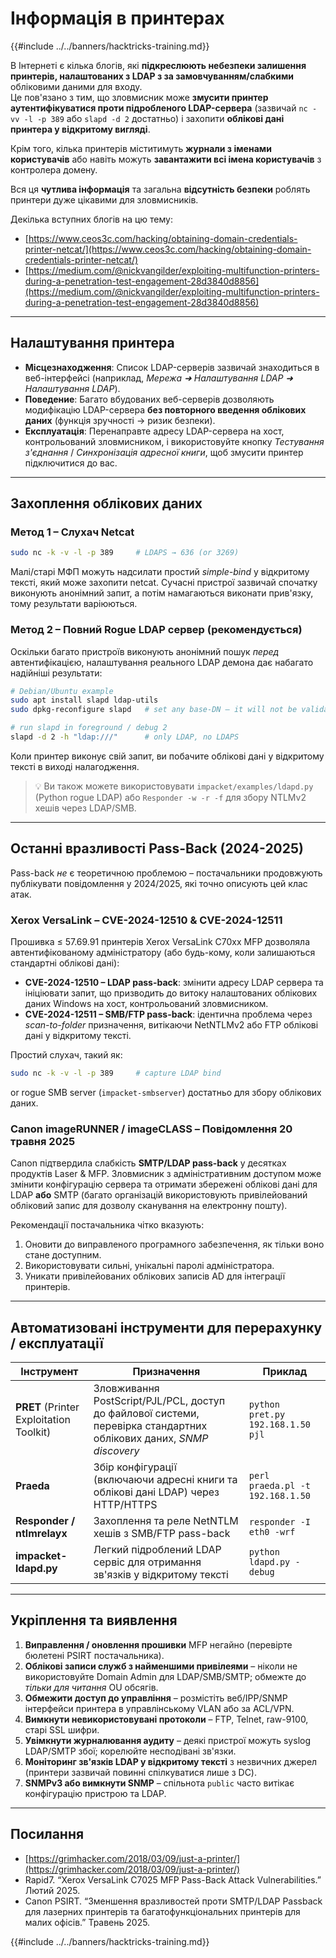 # Інформація в принтерах

{{#include ../../banners/hacktricks-training.md}}

В Інтернеті є кілька блогів, які **підкреслюють небезпеки залишення принтерів, налаштованих з LDAP з за замовчуванням/слабкими** обліковими даними для входу.  \
Це пов'язано з тим, що зловмисник може **змусити принтер аутентифікуватися проти підробленого LDAP-сервера** (зазвичай `nc -vv -l -p 389` або `slapd -d 2` достатньо) і захопити **облікові дані принтера у відкритому вигляді**.

Крім того, кілька принтерів міститимуть **журнали з іменами користувачів** або навіть можуть **завантажити всі імена користувачів** з контролера домену.

Вся ця **чутлива інформація** та загальна **відсутність безпеки** роблять принтери дуже цікавими для зловмисників.

Декілька вступних блогів на цю тему:

- [https://www.ceos3c.com/hacking/obtaining-domain-credentials-printer-netcat/](https://www.ceos3c.com/hacking/obtaining-domain-credentials-printer-netcat/)
- [https://medium.com/@nickvangilder/exploiting-multifunction-printers-during-a-penetration-test-engagement-28d3840d8856](https://medium.com/@nickvangilder/exploiting-multifunction-printers-during-a-penetration-test-engagement-28d3840d8856)

---
## Налаштування принтера

- **Місцезнаходження**: Список LDAP-серверів зазвичай знаходиться в веб-інтерфейсі (наприклад, *Мережа ➜ Налаштування LDAP ➜ Налаштування LDAP*).
- **Поведение**: Багато вбудованих веб-серверів дозволяють модифікацію LDAP-сервера **без повторного введення облікових даних** (функція зручності → ризик безпеки).
- **Експлуатація**: Перенаправте адресу LDAP-сервера на хост, контрольований зловмисником, і використовуйте кнопку *Тестування з'єднання* / *Синхронізація адресної книги*, щоб змусити принтер підключитися до вас.

---
## Захоплення облікових даних

### Метод 1 – Слухач Netcat
```bash
sudo nc -k -v -l -p 389     # LDAPS → 636 (or 3269)
```
Малі/старі МФП можуть надсилати простий *simple-bind* у відкритому тексті, який може захопити netcat. Сучасні пристрої зазвичай спочатку виконують анонімний запит, а потім намагаються виконати прив'язку, тому результати варіюються.

### Метод 2 – Повний Rogue LDAP сервер (рекомендується)

Оскільки багато пристроїв виконують анонімний пошук *перед* автентифікацією, налаштування реального LDAP демона дає набагато надійніші результати:
```bash
# Debian/Ubuntu example
sudo apt install slapd ldap-utils
sudo dpkg-reconfigure slapd   # set any base-DN – it will not be validated

# run slapd in foreground / debug 2
slapd -d 2 -h "ldap:///"      # only LDAP, no LDAPS
```
Коли принтер виконує свій запит, ви побачите облікові дані у відкритому тексті в виході налагодження.

> 💡  Ви також можете використовувати `impacket/examples/ldapd.py` (Python rogue LDAP) або `Responder -w -r -f` для збору NTLMv2 хешів через LDAP/SMB.

---
## Останні вразливості Pass-Back (2024-2025)

Pass-back *не* є теоретичною проблемою – постачальники продовжують публікувати повідомлення у 2024/2025, які точно описують цей клас атак.

### Xerox VersaLink – CVE-2024-12510 & CVE-2024-12511

Прошивка ≤ 57.69.91 принтерів Xerox VersaLink C70xx MFP дозволяла автентифікованому адміністратору (або будь-кому, коли залишаються стандартні облікові дані):

* **CVE-2024-12510 – LDAP pass-back**: змінити адресу LDAP сервера та ініціювати запит, що призводить до витоку налаштованих облікових даних Windows на хост, контрольований зловмисником.
* **CVE-2024-12511 – SMB/FTP pass-back**: ідентична проблема через *scan-to-folder* призначення, витікаючи NetNTLMv2 або FTP облікові дані у відкритому тексті.

Простий слухач, такий як:
```bash
sudo nc -k -v -l -p 389     # capture LDAP bind
```
or rogue SMB server (`impacket-smbserver`) достатньо для збору облікових даних.

### Canon imageRUNNER / imageCLASS – Повідомлення 20 травня 2025

Canon підтвердила слабкість **SMTP/LDAP pass-back** у десятках продуктів Laser & MFP. Зловмисник з адміністративним доступом може змінити конфігурацію сервера та отримати збережені облікові дані для LDAP **або** SMTP (багато організацій використовують привілейований обліковий запис для дозволу сканування на електронну пошту).

Рекомендації постачальника чітко вказують:

1. Оновити до виправленого програмного забезпечення, як тільки воно стане доступним.
2. Використовувати сильні, унікальні паролі адміністратора.
3. Уникати привілейованих облікових записів AD для інтеграції принтерів.

---
## Автоматизовані інструменти для перерахунку / експлуатації

| Інструмент | Призначення | Приклад |
|------------|-------------|---------|
| **PRET** (Printer Exploitation Toolkit) | Зловживання PostScript/PJL/PCL, доступ до файлової системи, перевірка стандартних облікових даних, *SNMP discovery* | `python pret.py 192.168.1.50 pjl` |
| **Praeda** | Збір конфігурації (включаючи адресні книги та облікові дані LDAP) через HTTP/HTTPS | `perl praeda.pl -t 192.168.1.50` |
| **Responder / ntlmrelayx** | Захоплення та реле NetNTLM хешів з SMB/FTP pass-back | `responder -I eth0 -wrf` |
| **impacket-ldapd.py** | Легкий підроблений LDAP сервіс для отримання зв'язків у відкритому тексті | `python ldapd.py -debug` |

---
## Укріплення та виявлення

1. **Виправлення / оновлення прошивки** MFP негайно (перевірте бюлетені PSIRT постачальника).
2. **Облікові записи служб з найменшими привілеями** – ніколи не використовуйте Domain Admin для LDAP/SMB/SMTP; обмежте до *тільки для читання* OU обсягів.
3. **Обмежити доступ до управління** – розмістіть веб/IPP/SNMP інтерфейси принтера в управлінському VLAN або за ACL/VPN.
4. **Вимкнути невикористовувані протоколи** – FTP, Telnet, raw-9100, старі SSL шифри.
5. **Увімкнути журналювання аудиту** – деякі пристрої можуть syslog LDAP/SMTP збої; корелюйте несподівані зв'язки.
6. **Моніторинг зв'язків LDAP у відкритому тексті** з незвичних джерел (принтери зазвичай повинні спілкуватися лише з DC).
7. **SNMPv3 або вимкнути SNMP** – спільнота `public` часто витікає конфігурацію пристрою та LDAP.

---
## Посилання

- [https://grimhacker.com/2018/03/09/just-a-printer/](https://grimhacker.com/2018/03/09/just-a-printer/)
- Rapid7. “Xerox VersaLink C7025 MFP Pass-Back Attack Vulnerabilities.” Лютий 2025.
- Canon PSIRT. “Зменшення вразливостей проти SMTP/LDAP Passback для лазерних принтерів та багатофункціональних принтерів для малих офісів.” Травень 2025.

{{#include ../../banners/hacktricks-training.md}}
